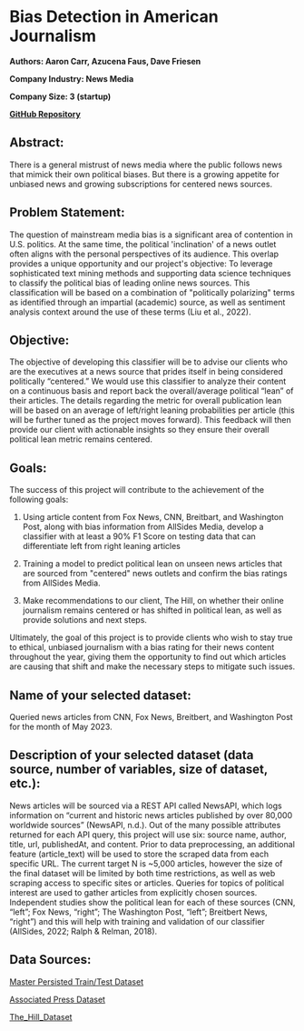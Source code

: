 

# Bias Detection in American Journalism

**Authors: Aaron Carr, Azucena Faus, Dave Friesen**

**Company Industry: News Media**

**Company Size: 3 (startup)**

**[GitHub Repository](https://github.com/fausa/Bias_Detection_in_Journalism)**



## Abstract:
There is a general mistrust of news media where the public follows news that mimick their own political biases. But there is a growing appetite for unbiased news and growing subscriptions for centered news sources.

## Problem Statement:
The question of mainstream media bias is a significant area of contention in U.S. politics. At the same time, the political 'inclination' of a news outlet often aligns with the personal perspectives of its audience. This overlap provides a unique opportunity and our project's objective: To leverage sophisticated text mining methods and supporting data science techniques to classify the political bias of leading online news sources. This classification will be based on a combination of "politically polarizing" terms as identified through an impartial (academic) source, as well as sentiment analysis context around the use of these terms (Liu et al., 2022).

## Objective:
The objective of developing this classifier will be to advise our clients who are the executives at a news source that prides itself in being considered politically “centered.” We would use this classifier to analyze their content on a continuous basis and report back the overall/average political “lean” of their articles. The details regarding the metric for overall publication lean will be based on an average of left/right leaning probabilities per article (this will be further tuned as the project moves forward). This feedback will then provide our client with actionable insights so they ensure their overall political lean metric remains centered.


## Goals:
The success of this project will contribute to the achievement of the following goals:

1. Using article content from Fox News, CNN, Breitbart, and Washington Post, along with bias information from AllSides Media, develop a classifier with at least a 90% F1 Score on testing data that can differentiate left from right leaning articles

2. Training a model to predict political lean on unseen news articles that are sourced from "centered" news outlets and confirm the bias ratings from AllSides Media.

3. Make recommendations to our client, The Hill, on whether their online journalism remains centered or has shifted in political lean, as well as provide solutions and next steps.

Ultimately, the goal of this project is to provide clients who wish to stay true to ethical, unbiased journalism with a bias rating for their news content throughout the year, giving them the opportunity to find out which articles are causing that shift and make the necessary steps to mitigate such issues.

## Name of your selected dataset: 
Queried news articles from CNN, Fox News, Breitbert, and Washington Post for the month of May 2023.

## Description of your selected dataset (data source, number of variables, size of dataset, etc.): 

News articles will be sourced via a REST API called NewsAPI, which logs information on “current and historic news articles published by over 80,000 worldwide sources” (NewsAPI, n.d.). Out of the many possible attributes returned for each API query, this project will use six:  source name, author, title, url, publishedAt, and content. Prior to data preprocessing, an additional feature (article_text) will be used to store the scraped data from each specific URL. The current target N is ~5,000 articles, however the size of the final dataset will be limited by both time restrictions, as well as web scraping access to specific sites or articles.
Queries for topics of political interest are used to gather articles from explicitly chosen sources. Independent studies show the political lean for each of these sources (CNN, “left”; Fox News, “right”; The Washington Post, “left”; Breitbert News, “right”) and this will help with training and validation of our classifier (AllSides, 2022; Ralph & Relman, 2018). 

## Data Sources:

[Master Persisted Train/Test Dataset](https://github.com/fausa/Bias_Detection_in_Journalism/data/master.csv)

[Associated Press Dataset](https://github.com/fausa/Bias_Detection_in_Journalism/data/master_tokenized_AP.csv)

[The_Hill_Dataset](https://github.com/fausa/Bias_Detection_in_Journalism/data/master_business_The_Hill.csv)



